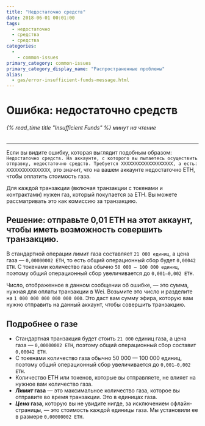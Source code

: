 ```yaml
---
title: "Недостаточно средств"
date: 2018-06-01 00:01:00
tags:
  - недостаточно
  - средства
  - средства
categories:
  - 
    - common-issues
primary_category: common-issues
primary_category_display_name: "Распространенные проблемы"
alias:
  - gas/error-insufficient-funds-message.html
---
```


# **Ошибка: недостаточно средств**

###### {% read_time title "Insufficient Funds" %} минут на чтение

* * *

Если вы видите ошибку, которая выглядит подобным образом: `Недостаточно средств. На аккаунте, с которого вы пытаетесь осуществить отправку, недостаточно средств. Требуется XXXXXXXXXXXXXXXXXXX, а есть: XXXXXXXXXXXXXXXX`, это значит, что на вашем аккаунте недостаточно ETH, чтобы оплатить стоимость газа.

Для каждой транзакции (включая транзакции с токенами и контрактами) нужен газ, который покупается за ETH. Вы можете рассматривать это как комиссию за транзакцию.

## **Решение: отправьте 0,01 ETH на этот аккаунт, чтобы иметь возможность совершить транзакцию.**

В стандартной операции лимит газа составляет `21 000 единиц`, а цена газа — `0,00000002 ETH`, то есть общий операционный сбор будет `0,00042 ETH`. С токенами количество газа обычно `50 000 — 100 000 единиц`, поэтому общий операционный сбор увеличивается до `0,001–0,002 ETH`.

Число, отображенное в данном сообщении об ошибке, — это сумма, нужная для оплаты транзакции в Wei. Возьмите это число и разделите на `1 000 000 000 000 000 000`. Это даст вам сумму эфира, которую вам нужно отправить на данный аккаунт, чтобы совершить транзакцию.

## **Подробнее о газе**

* Стандартная транзакция будет стоить `21 000` единиц газа, а цена газа — `0,00000002 ETH`, поэтому общий операционный сбор составит `0,00042 ETH`.
* С токенами количество газа обычно 50 000 — 100 000 единиц, поэтому общий операционный сбор увеличивается до `0,001–0,002 ETH`.
* Количество ETH или токенов, которые вы отправляете, не влияет на нужное вам количество газа.
* ***Лимит* газа** — это максимальное количество газа, которое вы отправите во время транзакции. Это в единицах газа.
* ***Цена* газа**, которую вы не увидите нигде, за исключением офлайн-страницы, — это стоимость каждой единицы газа. Мы установили ее в размере `0,00000002 ETH`.